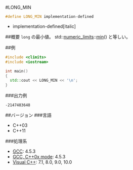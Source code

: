 #LONG_MIN
```cpp
#define LONG_MIN implementation-defined
```
* implementation-defined[italic]

##概要
`long` の最小値。
std::[numeric_limits](/reference/limits/numeric_limits.md)<long>::[min](/reference/limits/numeric_limits/min.md)() と等しい。


##例
```cpp
#include <climits>
#include <iostream>

int main()
{
  std::cout << LONG_MIN << '\n';
}
```


###出力例
```
-2147483648
```

##バージョン
###言語
- C++03
- C++11

###処理系
- [GCC](/implementation#gcc.md): 4.5.3
- [GCC, C++0x mode](/implementation#gcc.md): 4.5.3
- [Visual C++](/implementation#visual_cpp.md): 7.1, 8.0, 9.0, 10.0


